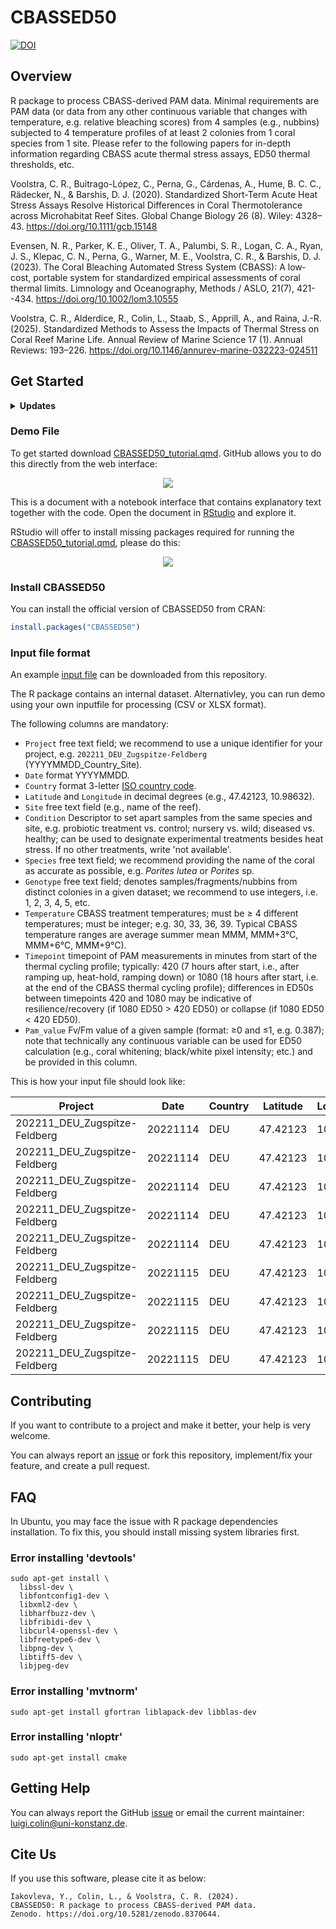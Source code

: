 # CBASSED50

[![DOI](https://zenodo.org/badge/DOI/10.5281/zenodo.14295140.svg)](https://doi.org/10.5281/zenodo.14295140)

## Overview

R package to process CBASS-derived PAM data. Minimal requirements are PAM data (or data from any other continuous variable that changes with temperature, e.g. relative bleaching scores) from 4 samples (e.g., nubbins) subjected to 4 temperature profiles of at least 2 colonies from 1 coral species from 1 site. Please refer to the following papers for in-depth information regarding CBASS acute thermal stress assays, ED50 thermal thresholds, etc.

Voolstra, C. R., Buitrago-López, C., Perna, G., Cárdenas, A., Hume, B. C. C., Rädecker, N., & Barshis, D. J. (2020). Standardized Short-Term Acute Heat Stress Assays Resolve Historical Differences in Coral Thermotolerance across Microhabitat Reef Sites. Global Change Biology 26 (8). Wiley: 4328–43. <https://doi.org/10.1111/gcb.15148> 

Evensen, N. R., Parker, K. E., Oliver, T. A., Palumbi, S. R., Logan, C. A., Ryan, J. S., Klepac, C. N., Perna, G., Warner, M. E., Voolstra, C. R., & Barshis, D. J. (2023). The Coral Bleaching Automated Stress System (CBASS): A low‐cost, portable system for standardized empirical assessments of coral thermal limits. Limnology and Oceanography, Methods / ASLO, 21(7), 421--434. <https://doi.org/10.1002/lom3.10555>

Voolstra, C. R., Alderdice, R., Colin, L., Staab, S., Apprill, A., and Raina, J.-R. (2025). Standardized Methods to Assess the Impacts of Thermal Stress on Coral Reef Marine Life. Annual Review of Marine Science 17 (1). Annual Reviews: 193–226. <https://doi.org/10.1146/annurev-marine-032223-024511> 

## Get Started

<details> 
<summary><strong>Updates</strong></summary>
<ul>
  <li>Release 0.2.0: Now on CRAN. Added LL.4 option for models and general improvements to documentations</li>
  <li>Release 0.1.5: Added ED5 and ED95 to functions and minor documentation updates </li>
</ul>
</details>

### Demo File

To get started download [CBASSED50_tutorial.qmd](CBASSED50_tutorial.qmd). GitHub allows you to do this directly from the web interface:

<p align="center">

<img src="https://github.com/reefgenomics/CBASSED50/assets/83506881/b6c9f376-f4b6-46f8-87c2-dce0ccb50ad3"/>

</p>

This is a document with a notebook interface that contains explanatory text together with the code. Open the document in [RStudio](https://quarto.org/docs/get-started/hello/rstudio.html) and explore it.

RStudio will offer to install missing packages required for running the [CBASSED50_tutorial.qmd](CBASSED50_tutorial.qmd), please do this:

<p align="center">

<img src="https://github.com/reefgenomics/CBASSED50/assets/83506881/c90752eb-a487-4560-825d-ac5854f5920f"/>

</p>

### Install CBASSED50

You can install the official version of CBASSED50 from CRAN:

``` r
install.packages("CBASSED50")
```

### Input file format

An example [input file](https://github.com/reefgenomics/CBASSED50/blob/main/examples/cbass_dataset.csv) can be downloaded from this repository.

The R package contains an internal dataset. Alternativley, you can run demo using your own inputfile for processing (CSV or XLSX format).

The following columns are mandatory:

- `Project` free text field; we recommend to use a unique identifier for 
  your project, e.g. `202211_DEU_Zugspitze-Feldberg` (YYYYMMDD_Country_Site).
- `Date` format YYYYMMDD.
- `Country` format 3-letter [ISO country code](https://countrycode.org).
- `Latitude` and `Longitude` in decimal degrees (e.g., 47.42123, 10.98632).
- `Site` free text field (e.g., name of the reef).
- `Condition` Descriptor to set apart samples from the same species and 
  site, e.g. probiotic treatment vs. control; nursery vs. wild; diseased vs.
  healthy; can be used to designate experimental treatments besides heat 
  stress. If no other treatments, write 'not available'.
- `Species` free text field; we recommend providing the name of the coral 
  as accurate as possible, e.g. _Porites lutea_ or _Porites_ sp.
- `Genotype` free text field; denotes samples/fragments/nubbins from 
  distinct colonies in a given dataset; we recommend to use integers, i.e. 1, 2, 3, 4, 5, etc.
- `Temperature` CBASS treatment temperatures; must be ≥ 4 different 
  temperatures; must be integer; e.g. 30, 33, 36, 39. Typical CBASS 
  temperature ranges are average summer mean MMM, MMM+3°C, MMM+6°C, MMM+9°C).
- `Timepoint` timepoint of PAM measurements in minutes from start of the 
  thermal cycling profile; typically: 420 (7 hours after start, i.e., after 
  ramping up, heat-hold, ramping down) or 1080 (18 hours after start, i.e. 
  at the end of the CBASS thermal cycling profile); differences in ED50s 
  between timepoints 420 and 1080 may be indicative of resilience/recovery 
  (if 1080 ED50 > 420 ED50) or collapse (if 1080 ED50 < 420 ED50).
- `Pam_value` Fv/Fm value of a given sample (format: ≥0 and ≤1, e.g. 0.387); note 
  that technically any continuous variable can be used for ED50 calculation 
  (e.g., coral whitening; black/white pixel intensity; etc.) and be 
  provided in this column.

This is how your input file should look like:

| Project                       | Date     | Country | Latitude | Longitude | Site      | Condition | Species           | Genotype | Temperature | Timepoint | Pam_value |
|-------------------------------|----------|---------|----------|-----------|-----------|-----------|-------------------|----------|-------------|-----------|-----------|
| 202211_DEU_Zugspitze-Feldberg | 20221114 | DEU     | 47.42123 | 10.98632  | Zugspitze | Nursery   | Acropora germania | 1        | 29          | 420       | 0.636     |
| 202211_DEU_Zugspitze-Feldberg | 20221114 | DEU     | 47.42123 | 10.98632  | Zugspitze | Nursery   | Acropora germania | 2        | 29          | 420       | 0.615     |
| 202211_DEU_Zugspitze-Feldberg | 20221114 | DEU     | 47.42123 | 10.98632  | Zugspitze | Nursery   | Acropora germania | 3        | 29          | 420       | 0.64      |
| 202211_DEU_Zugspitze-Feldberg | 20221114 | DEU     | 47.42123 | 10.98632  | Zugspitze | Nursery   | Acropora germania | 4        | 29          | 420       | 0.669     |
| 202211_DEU_Zugspitze-Feldberg | 20221114 | DEU     | 47.42123 | 10.98632  | Zugspitze | Nursery   | Acropora germania | 5        | 29          | 420       | 0.64      |
| 202211_DEU_Zugspitze-Feldberg | 20221115 | DEU     | 47.42123 | 10.98632  | Zugspitze | Nursery   | Acropora germania | 6        | 29          | 420       | 0.664     |
| 202211_DEU_Zugspitze-Feldberg | 20221115 | DEU     | 47.42123 | 10.98632  | Zugspitze | Nursery   | Acropora germania | 7        | 29          | 420       | 0.638     |
| 202211_DEU_Zugspitze-Feldberg | 20221115 | DEU     | 47.42123 | 10.98632  | Zugspitze | Nursery   | Acropora germania | 8        | 29          | 420       | 0.685     |
| 202211_DEU_Zugspitze-Feldberg | 20221115 | DEU     | 47.42123 | 10.98632  | Zugspitze | Nursery   | Acropora germania | 9        | 29          | 420       | 0.658     |

## Contributing

If you want to contribute to a project and make it better, your help is very welcome.

You can always report an [issue](https://github.com/reefgenomics/CBASSED50/issues) or fork this repository, implement/fix your feature, and create a pull request.

## FAQ

In Ubuntu, you may face the issue with R package dependencies installation. To fix this, you should install missing system libraries first.

### Error installing 'devtools'

``` commandline
sudo apt-get install \
  libssl-dev \
  libfontconfig1-dev \
  libxml2-dev \
  libharfbuzz-dev \
  libfribidi-dev \
  libcurl4-openssl-dev \
  libfreetype6-dev \
  libpng-dev \
  libtiff5-dev \
  libjpeg-dev
```

### Error installing 'mvtnorm'

``` commandline
sudo apt-get install gfortran liblapack-dev libblas-dev
```

### Error installing 'nloptr'

``` commandline
sudo apt-get install cmake
```

## Getting Help

You can always report the GitHub [issue](https://github.com/reefgenomics/CBASSED50/issues) or email the current maintainer: [luigi.colin@uni-konstanz.de](mailto:luigi.colin@uni-konstanz.de).

## Cite Us

If you use this software, please cite it as below:

``` commandline
Iakovleva, Y., Colin, L., & Voolstra, C. R. (2024).
CBASSED50: R package to process CBASS-derived PAM data.
Zenodo. https://doi.org/10.5281/zenodo.8370644.
```

